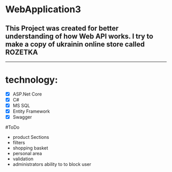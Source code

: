 # WebApplication3

## This Project was created for better understanding of how Web API works. I try to make a copy of ukrainin online store called ROZETKA
---



# technology:
- [x] ASP.Net Core
- [x] C#
- [x] MS SQL
- [x] Entity Framework
- [x] Swagger

#ToDo
- product Sections
- filters
- shopping basket
- personal area
- validation
- administrators ability to to block user
